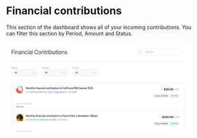 # Financial contributions

This section of the dashboard shows all of your incoming contributions. You can filter this section by Period, Amount and Status.&#x20;

![](<../../.gitbook/assets/image (125).png>)
